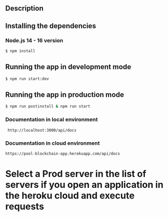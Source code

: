 ## Description

## Installing the dependencies

### Node.js 14 - 16 version

```bash
$ npm install
```

## Running the app in development mode

```bash
$ npm run start:dev
```

## Running the app in production mode

```bash
$ npm run postinstall & npm run start
```

### Documentation in local environment

```http request
 http://localhost:3000/api/docs
```

### Documentation in cloud environment

```http request
https://pool-blockchain-app.herokuapp.com/api/docs
```

# Select a Prod server in the list of servers if you open an application in the heroku cloud and execute requests
